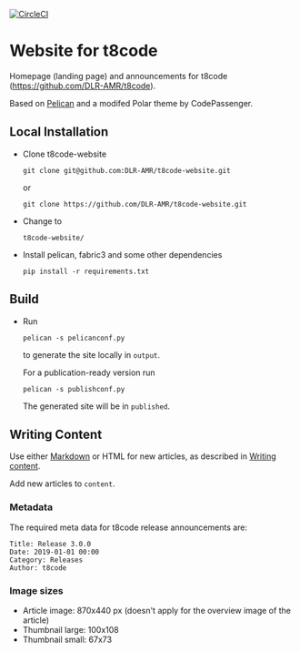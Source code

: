 [![CircleCI](https://dl.circleci.com/status-badge/img/gh/DLR-AMR/t8code-website/tree/main.svg?style=svg)](https://dl.circleci.com/status-badge/redirect/gh/DLR-AMR/t8code-website/tree/main)

# Website for t8code

Homepage (landing page) and announcements for t8code (https://github.com/DLR-AMR/t8code).

Based on [Pelican](http://blog.getpelican.com/) and a modifed Polar theme by CodePassenger.

## Local Installation

* Clone t8code-website

  ```
  git clone git@github.com:DLR-AMR/t8code-website.git
  ```
  or
  ```
  git clone https://github.com/DLR-AMR/t8code-website.git
  ```
* Change to 
  ```
  t8code-website/
  ```

* Install pelican, fabric3 and some other dependencies

  ```
  pip install -r requirements.txt
  ```

## Build 

* Run 
  ```
  pelican -s pelicanconf.py
  ```

  to generate the site locally in `output`.

  For a publication-ready version run

  ```
  pelican -s publishconf.py
  ```

  The generated site will be in `published`.


## Writing Content

Use either [Markdown](http://daringfireball.net/projects/markdown/) or HTML for new articles, as described in [Writing content](http://docs.getpelican.com/en/3.6.3/content.html).

Add new articles to `content`.

### Metadata

The required meta data for t8code release announcements are:
```
Title: Release 3.0.0
Date: 2019-01-01 00:00
Category: Releases
Author: t8code
```



### Image sizes

 * Article image: 870x440 px (doesn't apply for the overview image of the article)
 * Thumbnail large: 100x108
 * Thumbnail small: 67x73


